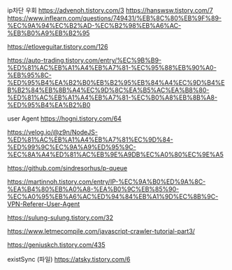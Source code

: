 ip차단 우회
https://advenoh.tistory.com/3
https://hanswsw.tistory.com/7
https://www.inflearn.com/questions/749431/%EB%8C%80%EB%9F%89-%EC%9A%94%EC%B2%AD-%EC%B2%98%EB%A6%AC-%EB%B0%A9%EB%B2%95

https://etloveguitar.tistory.com/126

https://auto-trading.tistory.com/entry/%EC%9B%B9-%ED%81%AC%EB%A1%A4%EB%A7%81-%EC%95%88%EB%90%A0-%EB%95%8C-%ED%95%B4%EA%B2%B0%EB%B2%95%EB%84%A4%EC%9D%B4%EB%B2%84%EB%8B%A4%EC%9D%8C%EA%B5%AC%EA%B8%80-%ED%81%AC%EB%A1%A4%EB%A7%81-%EC%B0%A8%EB%8B%A8-%ED%95%B4%EA%B2%B0

user Agent
https://hogni.tistory.com/64

https://velog.io/@z9n/NodeJS-%ED%81%AC%EB%A1%A4%EB%A7%81%EC%9D%84-%ED%99%9C%EC%9A%A9%ED%95%9C-%EC%8A%A4%ED%81%AC%EB%9E%A9DB%EC%A0%80%EC%9E%A5

https://github.com/sindresorhus/p-queue

https://martinnoh.tistory.com/entry/IP-%EC%9A%B0%ED%9A%8C-%EA%B4%80%EB%A0%A8-%EA%B0%9C%EB%85%90-%EC%A0%95%EB%A6%AC%ED%94%84%EB%A1%9D%EC%8B%9C-VPN-Referer-User-Agent

https://sulung-sulung.tistory.com/32

https://www.letmecompile.com/javascript-crawler-tutorial-part3/

https://geniuskch.tistory.com/435

existSync (파일)
https://atsky.tistory.com/6
